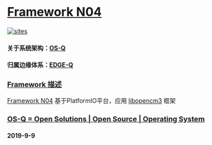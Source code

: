 ﻿# [Framework N04](https://github.com/OS-Q/N04)

[![sites](http://182.61.61.133/link/resources/OSQ.png)](http://www.OS-Q.com)

#### 关于系统架构：[OS-Q](https://github.com/OS-Q)
#### 归属边缘体系：[EDGE-Q](https://github.com/EDGE-Q)

### [Framework 描述](https://github.com/OS-Q/N04/wiki) 

[Framework N04](https://github.com/OS-Q/N04) 基于PlatformIO平台，应用 [libopencm3](http://www.libopencm3.org) 框架

### [OS-Q = Open Solutions | Open Source |  Operating System ](http://www.OS-Q.com/N04)
####  2019-9-9
